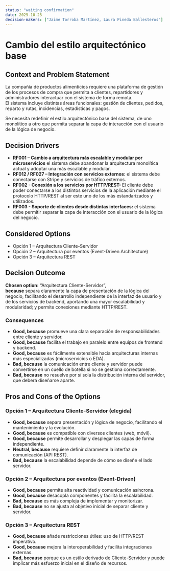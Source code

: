 ```yaml
---
status: "waiting confirmation"
date: 2025-10-25
decision-makers: ["Jaime Torroba Martínez, Laura Pineda Ballesteros"]
---
```


# Cambio del estilo arquitectónico base

## Context and Problem Statement

La compañía de productos alimenticios requiere una plataforma de gestión de los procesos de compra que permita a clientes, repartidores y administradores interactuar con el sistema de forma remota.  
El sistema incluye distintas áreas funcionales: gestión de clientes, pedidos, reparto y rutas, incidencias, estadísticas y pagos.  

Se necesita redefinir el estilo arquitectónico base del sistema, de uno monolítico a otro que permita separar la capa de interacción con el usuario de la lógica de negocio.

## Decision Drivers

* **RF001 – Cambio a arquitectura más escalable y modular por microservicios** el sistema debe abandonar la arquitectura monolítica actual y adoptar una más escalable y modular. 
* **RF012 / RF027 – Integración con servicios externos:** el sistema debe conectarse con Stripe y servicios de tráfico externos.  
* **RF002 - Conexión a los servicios por HTTP/REST:** El cliente debe poder conectarse a los distintos servicios de la aplicación mediante el protocolo HTTP/REST al ser este uno de los más estandarizados y utilizados.
* **RF003 - Soporte de clientes desde distintas interfaces:** el sistema debe permitir separar la capa de interacción con el usuario de la lógica del negocio.  

## Considered Options

* Opción 1 – Arquitectura Cliente-Servidor
* Opción 2 – Arquitectura por eventos (Event-Driven Architecture)
* Opción 3 – Arquitectura REST

## Decision Outcome

**Chosen option:** “Arquitectura Cliente-Servidor”,  
**because** separa claramente la capa de presentación de la lógica del negocio, facilitando el desarrollo independiente de la interfaz de usuario y de los servicios de backend, aportando una mayor escalabilidad y modularidad; y permite conexiones mediante HTTP/REST.  

### Consequences

* **Good, because** promueve una clara separación de responsabilidades entre cliente y servidor.  
* **Good, because** facilita el trabajo en paralelo entre equipos de frontend y backend.  
* **Good, because** es fácilmente extensible hacia arquitecturas internas más especializadas (microservicios o EDA).  
* **Bad, because** la comunicación entre cliente y servidor puede convertirse en un cuello de botella si no se gestiona correctamente.  
* **Bad, because** no resuelve por sí sola la distribución interna del servidor, que deberá diseñarse aparte.  



## Pros and Cons of the Options

### Opción 1 – Arquitectura Cliente-Servidor (elegida)

* **Good, because** separa presentación y lógica de negocio, facilitando el mantenimiento y la evolución.  
* **Good, because** es compatible con diversos clientes (web, móvil).  
* **Good, because** permite desarrollar y desplegar las capas de forma independiente.  
* **Neutral, because** requiere definir claramente la interfaz de comunicación (API REST).  
* **Bad, because** la escalabilidad depende de cómo se diseñe el lado servidor.  

### Opción 2 – Arquitectura por eventos (Event-Driven)

* **Good, because** permite alta reactividad y comunicación asíncrona.  
* **Good, because** desacopla componentes y facilita la escalabilidad.  
* **Bad, because** es más compleja de implementar y monitorizar.  
* **Bad, because** no se ajusta al objetivo inicial de separar cliente y servidor.  

### Opción 3 – Arquitectura REST

* **Good, because** añade restricciones útiles: uso de HTTP/REST imperativo.  
* **Good, because** mejora la interoperabilidad y facilita integraciones externas.  
* **Bad, because** porque es un estilo derivado de Cliente-Servidor y puede implicar más esfuerzo inicial en el diseño de recursos.  


